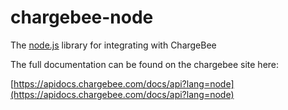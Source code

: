 chargebee-node
==============

The [node.js](http://nodejs.org/) library for integrating with ChargeBee


The full documentation can be found on the chargebee site here:

[https://apidocs.chargebee.com/docs/api?lang=node](https://apidocs.chargebee.com/docs/api?lang=node)
